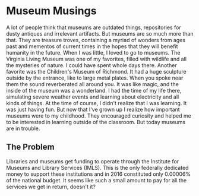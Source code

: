 # Museum Musings
A lot of people think that museums are outdated things, repositories for dusty antiques and irrelevant artifacts. But museums are so much more than that. They are treasure troves, containing a myriad of wonders from ages past and mementos of current times in the hopes that they will benefit humanity in the future. When I was little, I loved to go to museums. The Virginia Living Museum was one of my favorites, filled with wildlife and all the mysteries of nature. I could have spent whole days there. Another favorite was the Children's Museum of Richmond. It had a huge sculpture outside by the entrance, like to large metal plates. When you spoke near them the sound reverberated all around you. It was like magic, and the inside of the museum was a wonderland. I had the time of my life there, simulating severe weather events and learning about electricity and all kinds of things. At the time of course, I didn't realize that I was learning. It was just having fun. But now that I've grown up I realize how important museums were to my childhood. They encouraged curiosity and helped me to be interested in learning outside of the classroom. But today museums are in trouble.
## The Problem
Libraries and museums get funding to operate through the Institute for Museums and Library Services (IMLS). This is the only federally dedicated money to support these institutions and in 2016 constituted only 0.00006% of the national budget. It seems like such a small amount to pay for all the services we get in return, doesn't it?
